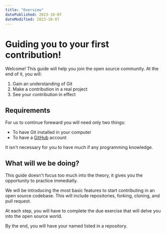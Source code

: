 ```yaml
---
title: "Overview"
datePublished: 2023-10-07
dateModified: 2023-10-07
---
```


# Guiding you to your first contribution!

Welcome! This guide will help you join the open source community. At the end of
it, you will:

1. Gain an understanding of Git
2. Make a contribution in a real project
3. See your contribution in effect

## Requirements

For us to continue foreward you will need only two things:

- To have Git installed in your computer
- To have a [GitHub](https://github.com) account

It isn't necessary for you to have much if any programming knowledge.

## What will we be doing?

This guide doesn't focus too much into the theory, it gives you the opportunity
to practice immediatly.

We will be introducing the most basic features to start contributing in an open
source codebase. This will include repositories, forking, cloning, and pull
request.

At each step, you will have to complete the due exercise that will delve you
into the open source world.

By the end, you will have your named listed in a repository.
